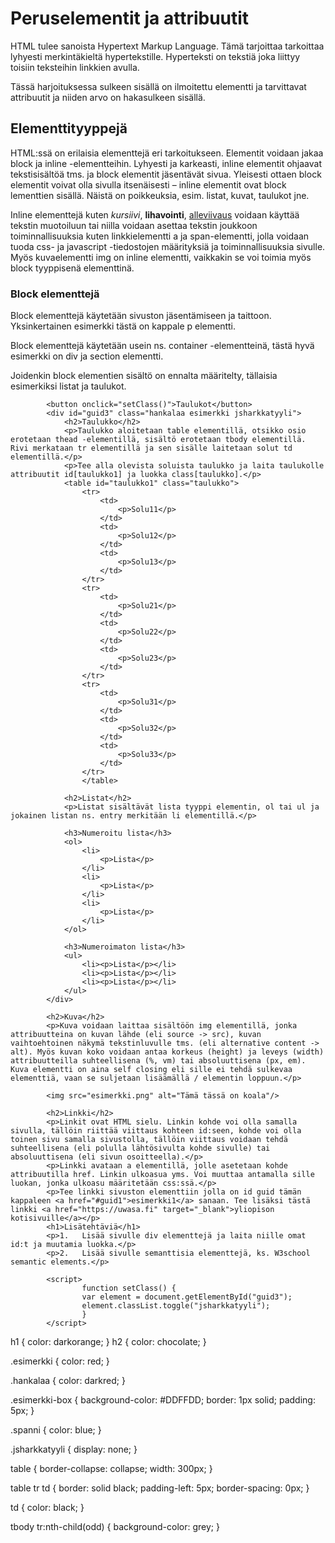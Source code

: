 <!DOCTYPE html>
<html lang="fi">
	<head>
		<title>HTML Harjoitus</title>
		<meta charset="UTF-8"/>
		<link rel="stylesheet" href="style.css"/>
	</head>
	<body>
    		<h1>Peruselementit ja attribuutit</h1>
			<p>HTML tulee sanoista Hypertext Markup Language. Tämä tarjoittaa tarkoittaa lyhyesti merkintäkieltä hypertekstille. Hyperteksti on tekstiä joka liittyy toisiin teksteihin linkkien avulla.</p>
			<p id= "guid1" class= "esimerkki">Tässä harjoituksessa sulkeen sisällä on ilmoitettu elementti ja tarvittavat attribuutit ja niiden arvo on hakasulkeen sisällä.</p>
			<h2 id= "guid2">Elementtityyppejä</h2>
			<p class= "esimerkki-box">HTML:ssä on erilaisia elementtejä eri tarkoitukseen. Elementit voidaan jakaa block ja inline -elementteihin. Lyhyesti ja karkeasti, inline elementit ohjaavat tekstisisältöä tms. ja block elementit jäsentävät sivua. Yleisesti ottaen block elementit voivat olla sivulla itsenäisesti – inline elementit ovat block lementtien sisällä. Näistä on poikkeuksia, esim. listat, kuvat, taulukot jne.</p>
			<p class= "esimerkki">Inline elementtejä kuten <i>kursiivi</i>, <b>lihavointi</b>, <u>alleviivaus</u> voidaan käyttää tekstin muotoiluun tai niilla voidaan asettaa tekstin joukkoon toiminnallisuuksia kuten linkkielementti a ja <span class="spanni">span-elementti</span>, jolla voidaan tuoda css- ja javascript -tiedostojen määrityksiä ja toiminnallisuuksia sivulle. Myös kuvaelementti img on inline elementti, vaikkakin se voi toimia myös block tyyppisenä elementtinä.</p>
			<h3>Block elementtejä</h3>
			<p>Block elementtejä käytetään sivuston jäsentämiseen ja taittoon. Yksinkertainen esimerkki tästä on kappale p elementti.</p>
			<p>Block elementtejä käytetään usein ns. container -elementteinä, tästä hyvä esimerkki on div ja section elementti.</p>
			<p>Joidenkin block elementien sisältö on ennalta määritelty, tällaisia esimerkiksi listat ja taulukot.</p>
			
			<button onclick="setClass()">Taulukot</button>
			<div id="guid3" class="hankalaa esimerkki jsharkkatyyli">
				<h2>Taulukko</h2>
				<p>Taulukko aloitetaan table elementillä, otsikko osio erotetaan thead -elementillä, sisältö erotetaan tbody elementillä. Rivi merkataan tr elementillä ja sen sisälle laitetaan solut td elementillä.</p>
				<p>Tee alla olevista soluista taulukko ja laita taulukolle attribuutit id[taulukko1] ja luokka class[taulukko].</p>
				<table id="taulukko1" class="taulukko"> 
					<tr>
						<td>
							<p>Solu11</p>
						</td>
						<td>
							<p>Solu12</p>
						</td>
						<td>
							<p>Solu13</p>
						</td>
					</tr>
					<tr>
						<td>
							<p>Solu21</p>
						</td>
						<td>
							<p>Solu22</p>
						</td>
						<td>
							<p>Solu23</p>
						</td>
					</tr>
					<tr>
						<td>
							<p>Solu31</p>
						</td>
						<td>
							<p>Solu32</p>
						</td>
						<td>
							<p>Solu33</p>
						</td>
					</tr>
					</table>

				<h2>Listat</h2>
				<p>Listat sisältävät lista tyyppi elementin, ol tai ul ja jokainen listan ns. entry merkitään li elementillä.</p>
		
				<h3>Numeroitu lista</h3>
				<ol>
					<li>
						<p>Lista</p>
					</li>
					<li>
						<p>Lista</p>
					</li>
					<li>
						<p>Lista</p>
					</li>
				</ol>

				<h3>Numeroimaton lista</h3>
				<ul>
					<li><p>Lista</p></li>
					<li><p>Lista</p></li>
					<li><p>Lista</p></li>
				</ul>
			</div>

			<h2>Kuva</h2>
			<p>Kuva voidaan laittaa sisältöön img elementillä, jonka attribuutteina on kuvan lähde (eli source -> src), kuvan vaihtoehtoinen näkymä tekstinluvulle tms. (eli alternative content -> alt). Myös kuvan koko voidaan antaa korkeus (height) ja leveys (width) attribuutteilla suhteellisena (%, vm) tai absoluuttisena (px, em). Kuva elementti on aina self closing eli sille ei tehdä sulkevaa elementtiä, vaan se suljetaan lisäämällä / elementin loppuun.</p>

			<img src="esimerkki.png" alt="Tämä tässä on koala"/>

			<h2>Linkki</h2>
			<p>Linkit ovat HTML sielu. Linkin kohde voi olla samalla sivulla, tällöin riittää viittaus kohteen id:seen, kohde voi olla toinen sivu samalla sivustolla, tällöin viittaus voidaan tehdä suhteellisena (eli polulla lähtösivulta kohde sivulle) tai absoluuttisena (eli sivun osoitteella).</p>
			<p>Linkki avataan a elementillä, jolle asetetaan kohde attribuutilla href. Linkin ulkoasua yms. Voi muuttaa antamalla sille luokan, jonka ulkoasu määritetään css:ssä.</p>
			<p>Tee linkki sivuston elementtiin jolla on id guid tämän kappaleen <a href="#guid1">esimerkki1</a> sanaan. Tee lisäksi tästä linkki <a href="https://uwasa.fi" target="_blank">yliopison kotisivuille</a></p>
			<h1>Lisätehtäviä</h1>
			<p>1.	Lisää sivulle div elementtejä ja laita niille omat id:t ja muutamia luokka.</p>
			<p>2.	Lisää sivulle semanttisia elementtejä, ks. W3school semantic elements.</p>

			<script>
					function setClass() {
					var element = document.getElementById("guid3");
					element.classList.toggle("jsharkkatyyli");
					}
			</script>
	
</html>

h1 {
    color: darkorange;
}
h2 {
    color: chocolate;
}

.esimerkki {
    color: red;
}

.hankalaa {
    color: darkred;
}

.esimerkki-box {
    background-color: #DDFFDD;
    border: 1px solid;
    padding: 5px;
}

.spanni {
    color: blue;
}

.jsharkkatyyli {
    display: none;
}

table {
    border-collapse: collapse;
    width: 300px;
}

table tr td {
    border: solid black;
    padding-left: 5px;
    border-spacing: 0px;
}

td {
    color: black;
}

tbody tr:nth-child(odd) {
    background-color: grey;
}

